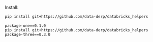 


Install:
```bash
pip install git+https://github.com/data-derp/databricks_helpers
```

```text
package-one==0.1.0
pip install git+https://github.com/data-derp/databricks_helpers
package-three==0.3.0
```


